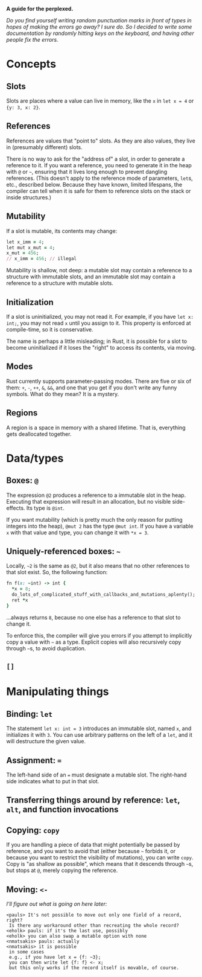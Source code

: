 **A guide for the perplexed.**

_Do you find yourself writing random punctuation marks in front of types in hopes of making the errors go away? I sure do. So I decided to write some documentation by randomly hitting keys on the keyboard, and having other people fix the errors._

# Concepts
## Slots
Slots are places where a value can live in memory, like the `x` in `let x = 4` or `{y: 3, x: 2}`.

## References
References are values that "point to" slots. As they are also values, they live in (presumably different) slots.

There is no way to ask for the "address of" a slot, in order to generate a reference to it. If you want a reference, you need to generate it in the heap with `@` or `~`, ensuring that it lives long enough to prevent dangling references. (This doesn't apply to the reference mode of parameters, `let`s, etc., described below. Because they have known, limited lifespans, the compiler can tell when it is safe for them to reference slots on the stack or inside structures.)

## Mutability
If a slot is mutable, its contents may change:
````Ruby
let x_imm = 4;
let mut x_mut = 4;
x_mut = 456;
// x_imm = 456; // illegal
````

Mutability is shallow, not deep: a mutable slot may contain a reference to a structure with immutable slots, and an immutable slot may contain a reference to a structure with mutable slots.

## Initialization
If a slot is uninitialized, you may not read it. For example, if you have `let x: int;`, you may not read `x` until you assign to it. This property is enforced at compile-time, so it is conservative.

The name is perhaps a little misleading; in Rust, it is possible for a slot to become uninitialized if it loses the "right" to access its contents, via moving.

## Modes
Rust currently supports parameter-passing modes. There are five or six of them: `+`, `-`, `++`, `&`, `&&`, and one that you get if you don't write any funny symbols. What do they mean? It is a mystery.

## Regions
A region is a space in memory with a shared lifetime. That is, everything gets deallocated together.

# Data/types
## Boxes: `@`
The expression `@2` produces a reference to a immutable slot in the heap. Executing that expression will result in an allocation, but no visible side-effects. Its type is `@int`. 

If you want mutability (which is pretty much the only reason for putting integers into the heap), `@mut 2` has the type `@mut int`. If you have a variable `x` with that value and type, you can change it with `*x = 3`.
## Uniquely-referenced boxes: `~`
Locally, `~2` is the same as `@2`, but it also means that no other references to that slot exist. So, the following function:
````Ruby
fn f(x: ~int) -> int {
  *x = 8;
  do_lots_of_complicated_stuff_with_callbacks_and_mutations_aplenty();
  ret *x
}
````
...always returns `8`, because no one else has a reference to that slot to change it.

To enforce this, the compiler will give you errors if you attempt to implicitly copy a value with `~` as a type. Explicit copies will also recursively copy through `~`s, to avoid duplication.

## `[]`

# Manipulating things
## Binding: `let`
The statement `let x: int = 3` introduces an immutable slot, named `x`, and initializes it with `3`. You can use arbitrary patterns on the left of a `let`, and it will destructure the given value.

## Assignment: `=`
The left-hand side of an `=` must designate a mutable slot. The right-hand side indicates what to put in that slot. 

## Transferring things around by reference: `let`, `alt`, and function invocations

## Copying: `copy`
If you are handling a piece of data that might potentially be passed by reference, and you want to avoid that (either because `~` forbids it, or because you want to restrict the visibility of mutations), you can write `copy`. Copy is "as shallow as possible", which means that it descends through `~`s, but stops at `@`, merely copying the reference.

## Moving: `<-`
_I'll figure out what is going on here later:_
````
<pauls> It's not possible to move out only one field of a record, right?
 Is there any workaround other than recreating the whole record?
<eholk> pauls: if it's the last use, possibly
<eholk> you can also swap a mutable option with none
<nmatsakis> pauls: actually
<nmatsakis> it is possible
 in some cases
 e.g., if you have let x = {f: ~3};
 you can then write let {f: f} <- x;
 but this only works if the record itself is movable, of course.
````
